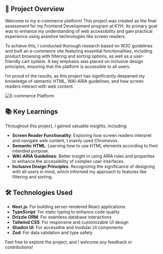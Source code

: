 ## 🚀 Project Overview

Welcome to my e-commerce platform! This project was created as the final assessment for my Frontend Development program at KYH. Its primary goal was to enhance my understanding of web accessibility and gain practical experience using assistive technologies like screen readers.

To achieve this, I conducted thorough research based on W3C guidelines and built an e-commerce site featuring essential functionalities, including product browsing with filtering and sorting options, as well as a user-friendly cart system. A key emphasis was placed on inclusive design principles, ensuring that the platform is accessible to all users.

I’m proud of the results, as this project has significantly deepened my knowledge of semantic HTML, WAI-ARIA guidelines, and how screen readers interact with web content.

![E-commerce Platform](https://github.com/user-attachments/assets/cc171a00-d22b-4d28-8ecd-46529d71d383)

## 📚 Key Learnings

Throughout this project, I gained valuable insights, including:

- **Screen Reader Functionality**: Exploring how screen readers interpret and navigate web content, I mainly used Chromevox.
- **Semantic HTML**: Learning how to use HTML elements according to their intended purpose.
- **WAI-ARIA Guidelines**: Better insight in using ARIA roles and properties to enhance the accessibility of complex user interfaces.
- **Inclusive Design Principles**: Recognizing the significance of designing with all users in mind, which informed my approach to features like filtering and sorting.

## 🛠️ Technologies Used

- **Next.js**: For building server-rendered React applications
- **TypeScript**: For static typing to enhance code quality
- **Drizzle ORM**: For seamless database interactions
- **Tailwind CSS**: For responsive and customizable UI design
- **Shadcn UI**: For accessible and modular UI components
- **Zod**: For data validation and type safety

Feel free to explore the project, and I welcome any feedback or contributions!
